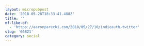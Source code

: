 ```yaml
---
layout: micropubpost
date: '2018-05-28T18:33:41.488Z'
title: ''
mf-like-of:
  - 'https://aaronparecki.com/2018/05/27/10/indieauth-twitter'
slug: '66821'
category: social
---
```

